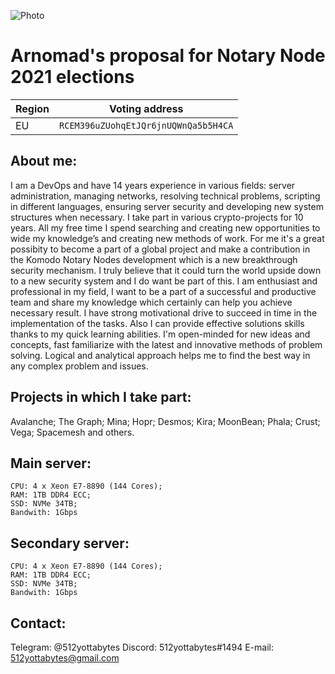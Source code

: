 ![Photo](photo.png)

# Arnomad's proposal for Notary Node 2021 elections  
| Region | Voting address |
| --- | --- |
| EU | ```RCEM396uZUohqEtJQr6jnUQWnQa5b5H4CA``` |

## About me:

I am a DevOps and have 14 years experience in various fields: server administration, managing networks, resolving technical problems, scripting in different languages, ensuring server security and developing new system structures when necessary.
I take part in various crypto-projects for 10 years.
All my free time I spend searching and creating new opportunities to wide my knowledge’s and creating new methods of work.
For me it's a great possibity to become a part of a global project and make a contribution in the Komodo Notary Nodes development which is a new breakthrough security mechanism. 
I truly believe that it could turn the world upside down to a new security system and I do want be part of this.
I am enthusiast and professional in my field, I want to be a part of a successful and productive team and share my knowledge which certainly can help you achieve necessary result.
I have strong motivational drive to succeed in time in the implementation of the tasks. Also I can provide effective solutions skills thanks to my quick learning abilities. 
I'm open-minded for new ideas and concepts, fast familiarize with the latest and innovative methods of problem solving. Logical and analytical approach helps me to find the best way in any complex problem and issues.

## Projects in which I take part:
Avalanche; 
The Graph; 
Mina; 
Hopr; 
Desmos; 
Kira; 
MoonBean; 
Phala; 
Crust; 
Vega; 
Spacemesh and others.


## Main server:
    CPU: 4 x Xeon E7-8890 (144 Cores);
    RAM: 1TB DDR4 ECC;
    SSD: NVMe 34TB;
    Bandwith: 1Gbps
    
## Secondary server:
    CPU: 4 x Xeon E7-8890 (144 Cores);
    RAM: 1TB DDR4 ECC;
    SSD: NVMe 34TB;
    Bandwith: 1Gbps

## Contact:  
Telegram: @512yottabytes
Discord: 512yottabytes#1494
E-mail:	512yottabytes@gmail.com
